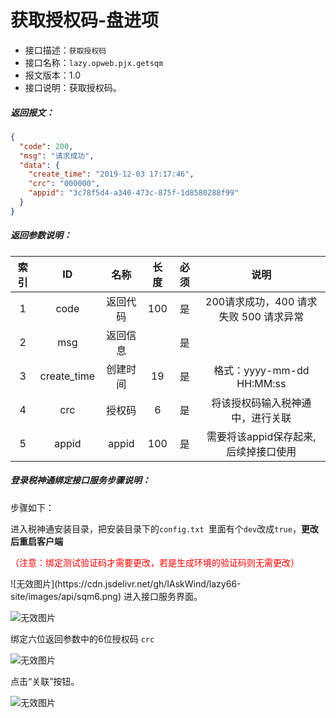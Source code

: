 # 获取授权码-盘进项
- 接口描述：`获取授权码`
- 接口名称：`lazy.opweb.pjx.getsqm`
- 报文版本：1.0
- 接口说明：获取授权码。

##### 返回报文：
```json
{
  "code": 200,
  "msg": "请求成功",
  "data": {
    "create_time": "2019-12-03 17:17:46",
    "crc": "000000",
    "appid": "3c78f5d4-a340-473c-875f-1d8580288f99"
  }
}
```
#####  返回参数说明：

| 索引 |     ID      |   名称   | 长度 | 必须 |                  说明                  |
| :--: | :---------: | :------: | :--: | :--: | :------------------------------------: |
|  1   |    code     | 返回代码 | 100  |  是  | 200请求成功，400 请求失败 500 请求异常 |
|  2   |     msg     | 返回信息 |      |  是  |                                        |
|  3   | create_time | 创建时间 |  19  |  是  |       格式：yyyy-mm-dd HH:MM:ss        |
|  4   |     crc     |  授权码  |  6   |  是  |    将该授权码输入税神通中，进行关联    |
|  5   |    appid    |  appid   | 100  |  是  |  需要将该appid保存起来,后续掉接口使用  |

##### 登录税神通绑定接口服务步骤说明：

步骤如下：

进入税神通安装目录，把安装目录下的`config.txt `里面有个`dev`改成`true`，**更改后重启客户端**

<p style='color:red'>（注意：绑定测试验证码才需要更改，若是生成环境的验证码则无需更改）</p>
![无效图片](https://cdn.jsdelivr.net/gh/IAskWind/lazy66-site/images/api/sqm6.png)
进入接口服务界面。

![无效图片](https://cdn.jsdelivr.net/gh/IAskWind/lazy66-site/images/api/sqm1.png)

绑定六位返回参数中的6位授权码 `crc`

![无效图片](https://cdn.jsdelivr.net/gh/IAskWind/lazy66-site/images/api/sqm2.png)

点击“关联”按钮。

![无效图片](https://cdn.jsdelivr.net/gh/IAskWind/lazy66-site/images/api/sqm4.png)